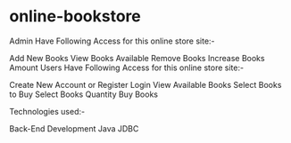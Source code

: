 # online-bookstore
Admin Have Following Access for this online store site:-

Add New Books
View Books Available
Remove Books
Increase Books Amount
Users Have Following Access for this online store site:-

Create New Account or Register
Login
View Available Books
Select Books to Buy
Select Books Quantity
Buy Books

Technologies used:-

Back-End Development
Java
JDBC

